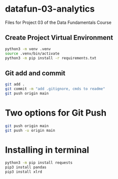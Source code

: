 # datafun-03-analytics
Files for Project 03 of the Data Fundamentals Course

## Create Project Virtual Environment

``` bash
python3 -m venv .venv
source .venv/bin/activate 
python3 -m pip install -r requirements.txt
``` 

## Git add and commit

``` bash
git add . 
git commit -m "add .gitignore, cmds to readme" 
git push origin main
```

# Two options for Git Push

```bash
git push origin main
git push -u origin main
```

# Installing in terminal

``` bash
python3 -m pip install requests
pip3 install pandas
pip3 install xlrd
```